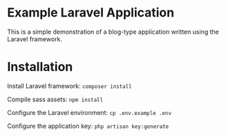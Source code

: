 # Example Laravel Application

This is a simple demonstration of a blog-type application written using the Laravel framework.

# Installation

Install Laravel framework:    `composer install`

Compile sass assets:    `npm install`

Configure the Laravel environment:    `cp .env.example .env`

Configure the application key:    `php artisan key:generate`

